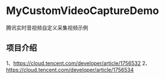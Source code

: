# MyCustomVideoCaptureDemo
腾讯实时音视频自定义采集视频示例

## 项目介绍
1、https://cloud.tencent.com/developer/article/1756532
2、https://cloud.tencent.com/developer/article/1756534
